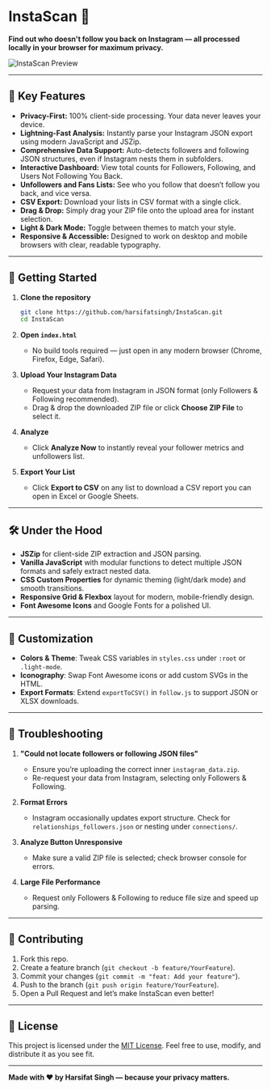 # InstaScan 🚀

**Find out who doesn't follow you back on Instagram — all processed locally in your browser for maximum privacy.**

![InstaScan Preview](./img/Screenshot%202025-05-09%20at%207.16.11 PM.png)

---

## 🌟 Key Features

* **Privacy-First:** 100% client-side processing. Your data never leaves your device.
* **Lightning-Fast Analysis:** Instantly parse your Instagram JSON export using modern JavaScript and JSZip.
* **Comprehensive Data Support:** Auto-detects followers and following JSON structures, even if Instagram nests them in subfolders.
* **Interactive Dashboard:** View total counts for Followers, Following, and Users Not Following You Back.
* **Unfollowers and Fans Lists:** See who you follow that doesn’t follow you back, and vice versa.
* **CSV Export:** Download your lists in CSV format with a single click.
* **Drag & Drop:** Simply drag your ZIP file onto the upload area for instant selection.
* **Light & Dark Mode:** Toggle between themes to match your style.
* **Responsive & Accessible:** Designed to work on desktop and mobile browsers with clear, readable typography.

---

## 🚀 Getting Started

1. **Clone the repository**

   ```bash
   git clone https://github.com/harsifatsingh/InstaScan.git
   cd InstaScan
   ```

2. **Open `index.html`**

   * No build tools required — just open in any modern browser (Chrome, Firefox, Edge, Safari).

3. **Upload Your Instagram Data**

   * Request your data from Instagram in JSON format (only Followers & Following recommended).
   * Drag & drop the downloaded ZIP file or click **Choose ZIP File** to select it.

4. **Analyze**

   * Click **Analyze Now** to instantly reveal your follower metrics and unfollowers list.

5. **Export Your List**

   * Click **Export to CSV** on any list to download a CSV report you can open in Excel or Google Sheets.

---

## 🛠️ Under the Hood

* **JSZip** for client-side ZIP extraction and JSON parsing.
* **Vanilla JavaScript** with modular functions to detect multiple JSON formats and safely extract nested data.
* **CSS Custom Properties** for dynamic theming (light/dark mode) and smooth transitions.
* **Responsive Grid & Flexbox** layout for modern, mobile-friendly design.
* **Font Awesome Icons** and Google Fonts for a polished UI.

---

## 🎨 Customization

* **Colors & Theme**: Tweak CSS variables in `styles.css` under `:root` or `.light-mode`.
* **Iconography**: Swap Font Awesome icons or add custom SVGs in the HTML.
* **Export Formats**: Extend `exportToCSV()` in `follow.js` to support JSON or XLSX downloads.

---

## 🐞 Troubleshooting

1. **"Could not locate followers or following JSON files"**

   * Ensure you’re uploading the correct inner `instagram_data.zip`.
   * Re-request your data from Instagram, selecting only Followers & Following.

2. **Format Errors**

   * Instagram occasionally updates export structure. Check for `relationships_followers.json` or nesting under `connections/`.

3. **Analyze Button Unresponsive**

   * Make sure a valid ZIP file is selected; check browser console for errors.

4. **Large File Performance**

   * Request only Followers & Following to reduce file size and speed up parsing.

---

## 🤝 Contributing

1. Fork this repo.
2. Create a feature branch (`git checkout -b feature/YourFeature`).
3. Commit your changes (`git commit -m "feat: Add your feature"`).
4. Push to the branch (`git push origin feature/YourFeature`).
5. Open a Pull Request and let’s make InstaScan even better!

---

## 📄 License

This project is licensed under the [MIT License](LICENSE). Feel free to use, modify, and distribute it as you see fit.

---

**Made with ❤️ by Harsifat Singh — because your privacy matters.**
